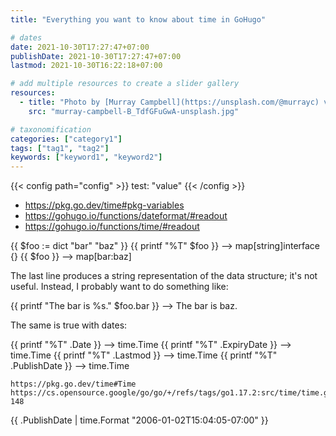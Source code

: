 ```yaml
---
title: "Everything you want to know about time in GoHugo"

# dates
date: 2021-10-30T17:27:47+07:00
publishDate: 2021-10-30T17:27:47+07:00
lastmod: 2021-10-30T16:22:18+07:00

# add multiple resources to create a slider gallery
resources:
  - title: "Photo by [Murray Campbell](https://unsplash.com/@murrayc) via [Unsplash](https://unsplash.com/s/photos/time)"
    src: "murray-campbell-B_TdfGFuGwA-unsplash.jpg"

# taxonomification
categories: ["category1"]
tags: ["tag1", "tag2"]
keywords: ["keyword1", "keyword2"]
---
```


{{< config path="config" >}}
test: "value"
{{< /config >}}





- https://pkg.go.dev/time#pkg-variables
- https://gohugo.io/functions/dateformat/#readout
- https://gohugo.io/functions/time/#readout


{{ $foo := dict "bar" "baz" }}
{{ printf "%T" $foo }}          --> map[string]interface {}
{{ $foo }}                      --> map[bar:baz]

The last line produces a string representation of the data structure; it's not useful. Instead, I probably want to do something like:

{{ printf "The bar is %s." $foo.bar }} --> The bar is baz.

The same is true with dates:

{{ printf "%T" .Date }}         --> time.Time
{{ printf "%T" .ExpiryDate }}   --> time.Time
{{ printf "%T" .Lastmod }}      --> time.Time
{{ printf "%T" .PublishDate }}  --> time.Time


    https://pkg.go.dev/time#Time
    https://cs.opensource.google/go/go/+/refs/tags/go1.17.2:src/time/time.go;l=127-148
{{ .PublishDate | time.Format "2006-01-02T15:04:05-07:00" }}



